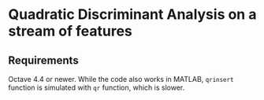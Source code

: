 # Quadratic Discriminant Analysis on a stream of features 

## Requirements
Octave 4.4 or newer. While the code also works in MATLAB, `qrinsert` function is simulated with `qr` function, which is slower.
